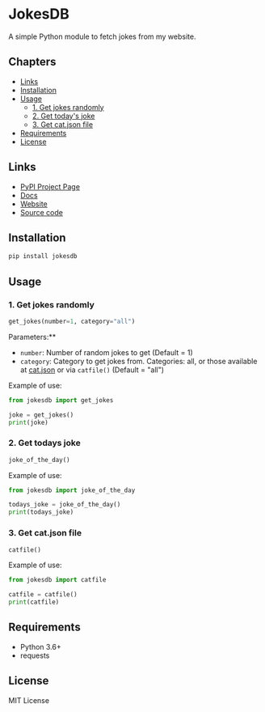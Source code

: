 # JokesDB

A simple Python module to fetch jokes from my website.

## Chapters
- [Links](#links)
- [Installation](#installation)
- [Usage](#usage)
  - [1. Get jokes randomly](#1-get-jokes-randomly)
  - [2. Get today's joke](#2-get-todays-joke)
  - [3. Get cat.json file](#3-get-catjson-file)
- [Requirements](#requirements)
- [License](#license)

## Links
- [PyPI Project Page](https://pypi.org/project/JokesDB/)
- [Docs](https://code2craft.xyz/jokesdb/docs.html)
- [Website](https://code2craft.xyz)
- [Source code](https://github.com/gamercristi11/jokesdb)

## Installation

```sh
pip install jokesdb
```

## Usage

### 1. Get jokes randomly

```python
get_jokes(number=1, category="all")
```
Parameters:**
- `number`: Number of random jokes to get (Default = 1)
- `category`: Category to get jokes from. Categories: all, or those available at [cat.json](https://code2craft.xyz/jokesdb/cat.json) or via `catfile()` (Default = "all")

Example of use:
```python
from jokesdb import get_jokes

joke = get_jokes()
print(joke)
```
### 2. Get todays joke

```python
joke_of_the_day()
```
Example of use:
```python
from jokesdb import joke_of_the_day

todays_joke = joke_of_the_day()
print(todays_joke)
```

### 3. Get cat.json file
```python
catfile()
```

Example of use:
```python
from jokesdb import catfile

catfile = catfile()
print(catfile)
```

## Requirements

- Python 3.6+
- requests

## License
MIT License